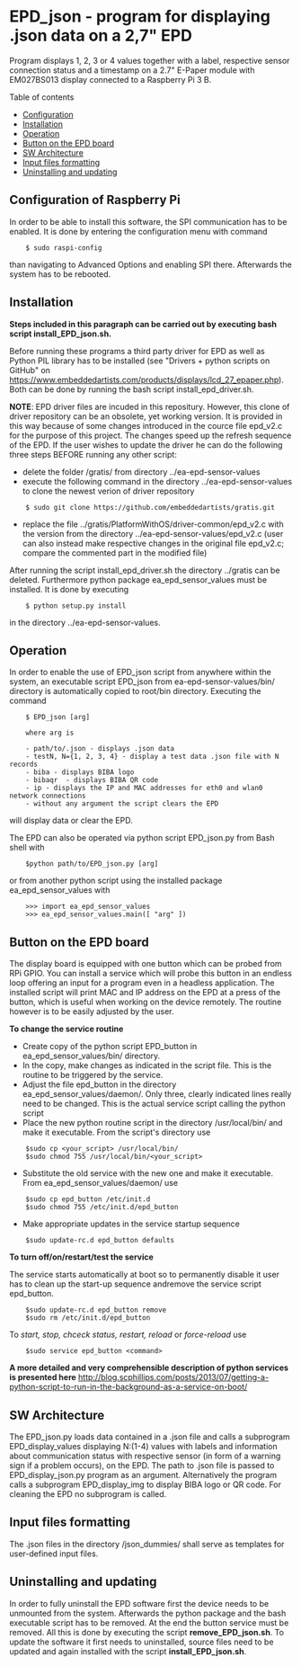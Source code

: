 # EPD_json - program for displaying .json data on a 2,7" EPD

Program displays 1, 2, 3 or 4 values together with a label, respective sensor connection status and a timestamp on a 2.7" E-Paper module with EM027BS013 display connected to a Raspberry Pi 3 B.

Table of contents

* [Configuration](#configuration-of-raspberry-pi)
* [Installation](#installation)
* [Operation](#operation)
* [Button on the EPD board](#button-on-the-epd-board)
* [SW Architecture](#sw-architecture)
* [Input files formatting](#input-files-formatting)
* [Uninstalling and updating](#uninstalling-and-updating)

## Configuration of Raspberry Pi

In order to be able to install this software, the SPI communication has to be enabled. It is done by entering the configuration menu with command 
~~~~~
	$ sudo raspi-config
~~~~~
than navigating to Advanced Options and enabling SPI there. Afterwards the system has to be rebooted.



## Installation

**Steps included in this paragraph can be carried out by executing bash script install_EPD_json.sh.**

Before running these programs a third party driver for EPD as well as Python PIL library has to be installed (see "Drivers + python scripts on GitHub" on https://www.embeddedartists.com/products/displays/lcd_27_epaper.php).
Both can be done by running the bash script install_epd_driver.sh. 

__NOTE__: EPD driver files are incuded in this repositury. However, this clone of driver repository can be an obsolete, yet working version. It is provided in this way because of some changes introduced in the cource file epd_v2.c for the purpose of this project. The changes speed up the refresh sequence of the EPD. If the user wishes to update the driver he can do the following three steps BEFORE running any other script:

-	delete the folder /gratis/ from directory ../ea-epd-sensor-values
-	execute the following command in the directory ../ea-epd-sensor-values to clone the newest verion of driver repository
~~~~~
	$ sudo git clone https://github.com/embeddedartists/gratis.git
~~~~~
	
-	replace the file ../gratis/PlatformWithOS/driver-common/epd_v2.c with the version from the directory
	../ea-epd-sensor-values/epd_v2.c 
	(user can also instead make respective changes in the original file epd_v2.c; compare the commented part in 	the modified file)
   
After running the script install_epd_driver.sh the directory ../gratis can be deleted. Furthermore python package ea_epd_sensor_values must be installed. It is done by executing
~~~~~
	$ python setup.py install
~~~~~
in the directory ../ea-epd-sensor-values.



## Operation
					
In order to enable the use of EPD_json script from anywhere within the system, an executable script EPD_json from ea-epd-sensor-values/bin/ directory is automatically copied to root/bin directory. Executing the command
~~~~~
	$ EPD_json [arg]
	
	where arg is
	
	- path/to/.json - displays .json data
	- testN, N={1, 2, 3, 4} - display a test data .json file with N records
	- biba - displays BIBA logo
	- bibaqr  - displays BIBA QR code
	- ip - displays the IP and MAC addresses for eth0 and wlan0 network connections
	- without any argument the script clears the EPD
~~~~~
will display data or clear the EPD.	

The EPD can also be operated via python script EPD_json.py from Bash shell with
~~~~~	
	$python path/to/EPD_json.py [arg]
~~~~~		 
or from another python script using the installed package  ea_epd_sensor_values with
~~~~~
	>>> import ea_epd_sensor_values
	>>> ea_epd_sensor_values.main([ "arg" ])
~~~~~
	
## Button on the EPD board

The display board is equipped with one button which can be probed from RPi GPIO. You can install a service which will probe this button in an endless loop offering an input for a program even in a headless application. 
The installed script will print MAC and IP address on the EPD at a press of the button, which is useful when working on the device remotely. The routine however is to be easily adjusted by the user. 

**To change the service routine**
-	Create copy of the python script EPD_button in ea_epd_sensor_values/bin/ directory.
-	In the copy, make changes as indicated in the script file. This is the routine to be triggered by the service.
-	Adjust the file epd_button in the directory ea_epd_sensor_values/daemon/. Only three, clearly indicated lines really need to be changed. This is the actual service script calling the python script
-	Place the new python routine script in the directory /usr/local/bin/ and make it executable. From the script's directory use
~~~~~
	$sudo cp <your_script> /usr/local/bin/	
	$sudo chmod 755 /usr/local/bin/<your_script>
~~~~~
	
-	Substitute the old service with the new one and make it executable. From ea_epd_sensor_values/daemon/ use
~~~~~
	$sudo cp epd_button /etc/init.d
	$sudo chmod 755 /etc/init.d/epd_button	
~~~~~
- Make appropriate updates in the service startup sequence
~~~~~
	$sudo update-rc.d epd_button defaults
~~~~~

**To turn off/on/restart/test the service**

The service starts automatically at boot so to permanently disable it user has to clean up the start-up sequence andremove the service script epd_button. 
~~~~~
	$sudo update-rc.d epd_button remove
	$sudo rm /etc/init.d/epd_button
~~~~~	
To _start, stop, chceck status, restart, reload_ or _force-reload_ use 
~~~~~	
	$sudo service epd_button <command>
~~~~~	
**A more detailed and very comprehensible description of python services is presented here**
http://blog.scphillips.com/posts/2013/07/getting-a-python-script-to-run-in-the-background-as-a-service-on-boot/
	
## SW Architecture

The EPD_json.py loads data contained in a .json file and calls a subprogram EPD_display_values displaying N:(1-4) values with labels and information about communication status with respective sensor (in form of a warning sign if a problem occurs), on the EPD.
The path to .json file is passed to EPD_display_json.py program as an argument.
Alternatively the program calls a subprogram EPD_display_img to display BIBA logo or QR code.
For cleaning the EPD no subprogram is called.



## Input files formatting

The .json files in the directory /json_dummies/ shall serve as templates for user-defined input files. 



## Uninstalling and updating

In order to fully uninstall the EPD software first the device needs to be unmounted from the system. Afterwards the python package and the bash executable script has to be removed. At the end the button service must be removed. All this is done by executing the script __remove_EPD_json.sh__.
To update the software it first needs to uninstalled, source files need to be updated and again installed with the script __install_EPD_json.sh__. 